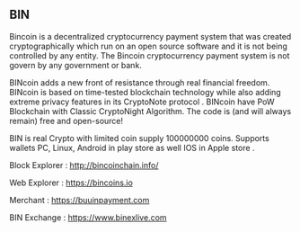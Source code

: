 ## BIN

Bincoin is a decentralized cryptocurrency payment system that was created cryptographically which run on an open source software and it is not being controlled by any entity. The Bincoin cryptocurrency payment system is not govern by any government or bank.

BINcoin adds a new front of resistance through real financial freedom. BINcoin is based on time-tested blockchain technology while also adding extreme privacy features in its CryptoNote protocol . BINcoin have PoW Blockchain with Classic CryptoNight Algorithm.  The code is (and will always remain) free and open-source!

BIN is real Crypto with limited coin supply 100000000 coins. Supports wallets PC, Linux, Android in play store as well IOS in Apple store .

Block Explorer :  http://bincoinchain.info/

Web Explorer : https://bincoins.io

Merchant : https://buuinpayment.com

BIN Exchange : https://www.binexlive.com
